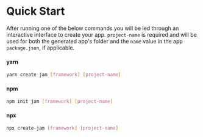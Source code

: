 # Quick Start

After running one of the below commands you will be led through an interactive interface to create your app. `project-name` is required and will be used for both the generated app's folder and the `name` value in the app `package.json`, if applicable.

<!-- tabs:start -->
#### **yarn**
```bash
yarn create jam [framework] [project-name]
```

#### **npm**
```bash
npm init jam [framework] [project-name]
```

#### **npx**
```bash
npx create-jam [framework] [project-name]
```
<!-- tabs:end -->
